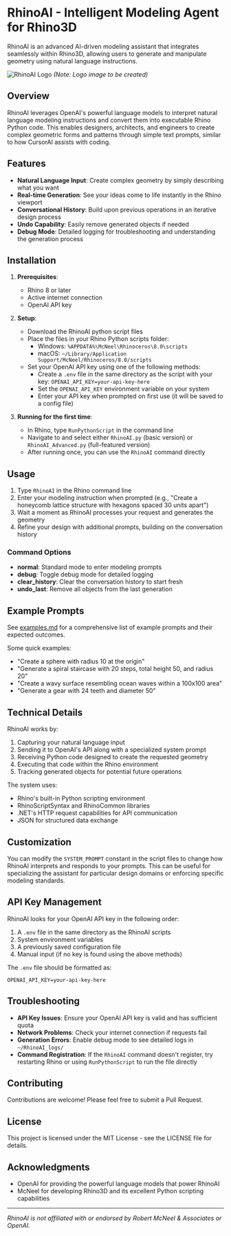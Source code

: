 # RhinoAI - Intelligent Modeling Agent for Rhino3D

RhinoAI is an advanced AI-driven modeling assistant that integrates seamlessly within Rhino3D, allowing users to generate and manipulate geometry using natural language instructions.

![RhinoAI Logo](logo.png) *(Note: Logo image to be created)*

## Overview

RhinoAI leverages OpenAI's powerful language models to interpret natural language modeling instructions and convert them into executable Rhino Python code. This enables designers, architects, and engineers to create complex geometric forms and patterns through simple text prompts, similar to how CursorAI assists with coding.

## Features

- **Natural Language Input**: Create complex geometry by simply describing what you want
- **Real-time Generation**: See your ideas come to life instantly in the Rhino viewport
- **Conversational History**: Build upon previous operations in an iterative design process
- **Undo Capability**: Easily remove generated objects if needed
- **Debug Mode**: Detailed logging for troubleshooting and understanding the generation process

## Installation

1. **Prerequisites**:
   - Rhino 8 or later
   - Active internet connection
   - OpenAI API key

2. **Setup**:
   - Download the RhinoAI python script files
   - Place the files in your Rhino Python scripts folder:
     - Windows: `%APPDATA%\McNeel\Rhinoceros\8.0\scripts`
     - macOS: `~/Library/Application Support/McNeel/Rhinoceros/8.0/scripts`
   - Set your OpenAI API key using one of the following methods:
     - Create a `.env` file in the same directory as the script with your key: `OPENAI_API_KEY=your-api-key-here`
     - Set the `OPENAI_API_KEY` environment variable on your system
     - Enter your API key when prompted on first use (it will be saved to a config file)

3. **Running for the first time**:
   - In Rhino, type `RunPythonScript` in the command line
   - Navigate to and select either `RhinoAI.py` (basic version) or `RhinoAI_Advanced.py` (full-featured version)
   - After running once, you can use the `RhinoAI` command directly

## Usage

1. Type `RhinoAI` in the Rhino command line
2. Enter your modeling instruction when prompted (e.g., "Create a honeycomb lattice structure with hexagons spaced 30 units apart")
3. Wait a moment as RhinoAI processes your request and generates the geometry
4. Refine your design with additional prompts, building on the conversation history

### Command Options

- **normal**: Standard mode to enter modeling prompts
- **debug**: Toggle debug mode for detailed logging
- **clear_history**: Clear the conversation history to start fresh
- **undo_last**: Remove all objects from the last generation

## Example Prompts

See [examples.md](examples.md) for a comprehensive list of example prompts and their expected outcomes.

Some quick examples:

- "Create a sphere with radius 10 at the origin"
- "Generate a spiral staircase with 20 steps, total height 50, and radius 20"
- "Create a wavy surface resembling ocean waves within a 100x100 area"
- "Generate a gear with 24 teeth and diameter 50"

## Technical Details

RhinoAI works by:

1. Capturing your natural language input
2. Sending it to OpenAI's API along with a specialized system prompt
3. Receiving Python code designed to create the requested geometry
4. Executing that code within the Rhino environment
5. Tracking generated objects for potential future operations

The system uses:
- Rhino's built-in Python scripting environment
- RhinoScriptSyntax and RhinoCommon libraries
- .NET's HTTP request capabilities for API communication
- JSON for structured data exchange

## Customization

You can modify the `SYSTEM_PROMPT` constant in the script files to change how RhinoAI interprets and responds to your prompts. This can be useful for specializing the assistant for particular design domains or enforcing specific modeling standards.

## API Key Management

RhinoAI looks for your OpenAI API key in the following order:
1. A `.env` file in the same directory as the RhinoAI scripts
2. System environment variables
3. A previously saved configuration file
4. Manual input (if no key is found using the above methods)

The `.env` file should be formatted as:
```
OPENAI_API_KEY=your-api-key-here
```

## Troubleshooting

- **API Key Issues**: Ensure your OpenAI API key is valid and has sufficient quota
- **Network Problems**: Check your internet connection if requests fail
- **Generation Errors**: Enable debug mode to see detailed logs in `~/RhinoAI_logs/`
- **Command Registration**: If the `RhinoAI` command doesn't register, try restarting Rhino or using `RunPythonScript` to run the file directly

## Contributing

Contributions are welcome! Please feel free to submit a Pull Request.

## License

This project is licensed under the MIT License - see the LICENSE file for details.

## Acknowledgments

- OpenAI for providing the powerful language models that power RhinoAI
- McNeel for developing Rhino3D and its excellent Python scripting capabilities

---

*RhinoAI is not affiliated with or endorsed by Robert McNeel & Associates or OpenAI.* 